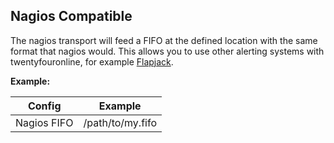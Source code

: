 ## Nagios Compatible

The nagios transport will feed a FIFO at the defined location with the
same format that nagios would. This allows you to use other alerting
systems with twentyfouronline, for example [Flapjack](http://flapjack.io).

**Example:**

| Config | Example |
| ------ | ------- |
| Nagios FIFO | /path/to/my.fifo |




